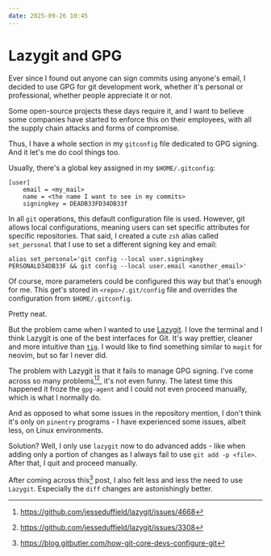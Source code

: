 ```yaml
---
date: 2025-09-26 10:45
---
```


# Lazygit and GPG

Ever since I found out anyone can sign commits using anyone's email, I decided to use GPG for git development work, whether it's personal or professional, whether people appreciate it or not.

Some open-source projects these days require it, and I want to believe some companies have started to enforce this on their employees, with all the supply chain attacks and forms of compromise.

Thus, I have a whole section in my `gitconfig` file dedicated to GPG signing. And it let's me do cool things too.

Usually, there's a global key assigned in my `$HOME/.gitconfig`:

```
[user]
    email = <my_mail>
    name = <the name I want to see in my commits>
    signingkey = DEADB33FD34DB33f
```

In all `git` operations, this default configuration file is used. However, git allows local configurations, meaning users can set specific attributes for specific repositories. That said, I created a cute `zsh` alias called `set_personal` that I use to set a different signing key and email:

```
alias set_personal='git config --local user.signingkey PERSONALD34DB33F && git config --local user.email <another_email>'
```

Of course, more parameters could be configured this way but that's enough for me. This get's stored in `<repo>/.git/config` file and overrides the configuration from `$HOME/.gitconfig`.

Pretty neat.


But the problem came when I wanted to use [Lazygit](https://github.com/jesseduffield/lazygit). I love the terminal and I think Lazygit is one of the best interfaces for Git. It's way prettier, cleaner and more intuitive than [`tig`](https://github.com/jonas/tig). I would like to find something similar to `magit` for neovim, but so far I never did.

The problem with Lazygit is that it fails to manage GPG signing. I've come across so many problems[^1][^2], it's not even funny. The latest time this happened it froze the `gpg-agent` and I could not even proceed manually, which is what I normally do.

And as opposed to what some issues in the repository mention, I don't think it's only on `pinentry` programs - I have experienced some issues, albeit less, on Linux environments.

Solution? Well, I only use `lazygit` now to do advanced adds - like when adding only a portion of changes as I always fail to use `git add -p <file>`. After that, I quit and proceed manually.

After coming across this[^3] post, I also felt less and less the need to use `Lazygit`. Especially the `diff` changes are astonishingly better.

[^1]: https://github.com/jesseduffield/lazygit/issues/4668
[^2]: https://github.com/jesseduffield/lazygit/issues/3308
[^3]: https://blog.gitbutler.com/how-git-core-devs-configure-git

